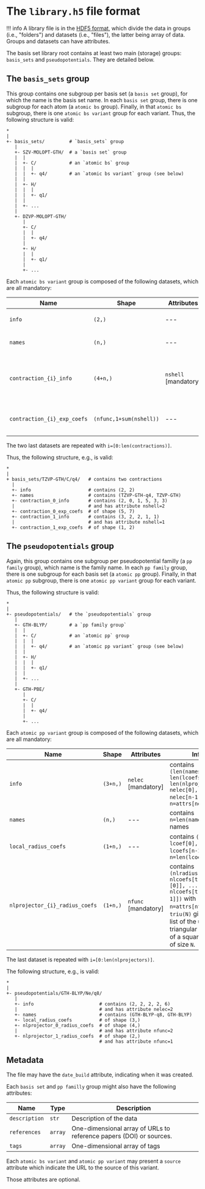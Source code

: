 # The `library.h5` file format

!!! info
    A library file is in the [HDF5 format](https://www.hdfgroup.org/solutions/hdf5/), which divide the data in groups (i.e., "folders") and datasets (i.e., "files"), the latter being array of data.
    Groups and datasets can have attributes.

The basis set library root contains at least two main (storage) groups: `basis_sets` and `pseudopotentials`.
They are detailed below.

## The `basis_sets` group

This group contains one subgroup per basis set (a `basis set` group), for which the name is the basis set name.
In each `basis set` group, there is one subgroup for each atom (a `atomic bs` group).
Finally, in that `atomic bs` subgroup, there is one `atomic bs variant` group for each variant.
Thus, the following structure is valid:

```
*
|
+- basis_sets/         # `basis_sets` group
   |
   +- SZV-MOLOPT-GTH/  # a `basis set` group
   |  |
   |  +- C/            # an `atomic bs` group
   |  |  |
   |  |  +- q4/        # an `atomic bs variant` group (see below)
   |  |
   |  +- H/
   |  |  |
   |  |  +- q1/
   |  |
   |  +- ...
   |
   +- DZVP-MOLOPT-GTH/
      |
      +- C/
      |  |
      |  +- q4/
      |
      +- H/
      |  |
      |  +- q1/
      |
      +- ...
```

Each `atomic bs variant` group is composed of the following datasets, which are all mandatory:

| Name                        | Shape                   | Attributes           | Info                                                                                              |
|-----------------------------|-------------------------|----------------------|---------------------------------------------------------------------------------------------------|
| `info`                      | `(2,)`                  | ---                  | contains `(len(names), len(contractions))`                                                        |
| `names`                     | `(n,)`                  | ---                  | contains `n=len(names)` names                                                                     |
| `contraction_{i}_info`      | `(4+n,)`                | `nshell` [mandatory] | contains `(principle_n, l_min, l_max, nfunc, nshell[0], ..., nshell[n-1])` with `n=attrs[nshell]` |
| `contraction_{i}_exp_coefs` | `(nfunc,1+sum(nshell))` | ---                  | contains exponents in `[:, 0]` and coefficients in `[:, 1:]`                                      |

The two last datasets are repeated with `i=[0:len(contractions)]`.

Thus, the following structure, e.g., is valid:

```
*
|
+ basis_sets/TZVP-GTH/C/q4/   # contains two contractions
  |
  +- info                     # contains (2, 2)
  +- names                    # contains (TZVP-GTH-q4, TZVP-GTH)
  +- contraction_0_info       # contains (2, 0, 1, 5, 3, 3)
  |                           # and has attribute nshell=2
  +- contraction_0_exp_coefs  # of shape (5, 7)
  +- contraction_1_info       # contains (3, 2, 2, 1, 1)
  |                           # and has attribute nshell=1
  +- contraction_1_exp_coefs  # of shape (1, 2)
```

## The `pseudopotentials` group

Again, this group contains one subgroup per pseudopotential familly (a `pp family` group), which name is the family name.
In each `pp family` group, there is one subgroup for each basis set (a `atomic pp` group).
Finally, in that `atomic pp` subgroup, there is one `atomic pp variant` group for each variant.

Thus, the following structure is valid:

```
*
|
+- pseudopotentials/   # the `pseudopotentials` group
   |
   +- GTH-BLYP/        # a `pp family group`
   |  |
   |  +- C/            # an `atomic pp` group
   |  |  |
   |  |  +- q4/        # an `atomic pp variant` group (see below)
   |  |
   |  +- H/
   |  |  |
   |  |  +- q1/
   |  |
   |  +- ...
   |
   +- GTH-PBE/
      |
      +- C/
      |  |
      |  +- q4/
      |
      +- ...
```

Each `atomic pp variant` group is composed of the following datasets, which are all mandatory:

| Name                           | Shape      | Attributes          | Info                                                                                                                                                                                      |
|--------------------------------|------------|---------------------|-------------------------------------------------------------------------------------------------------------------------------------------------------------------------------------------|
| `info`                         | `(3+n,)`   | `nelec` [mandatory] | contains `(len(names), len(lcoefs), len(nlprojectors), nelec[0], ... nelec[n-1])` with `n=attrs[nelec]`                                                                                   |
| `names`                        | `(n,)`     | ---                 | contains `n=len(names)` names                                                                                                                                                             |
| `local_radius_coefs`           | `(1+n,)`   | ---                 | contains `(lradius, lcoef[0],..., lcoefs[n-1])` with `n=len(lcoefs)`                                                                                                                      |
| `nlprojector_{i}_radius_coefs` | `(1+n,)`   | `nfunc` [mandatory] | contains `(nlradius, nlcoefs[triu(n)[0]], ..., nlcoefs[triu(n)[n-1]])` with `n=attrs[nfunc]` and `triu(N)` gives the list of the upper triangular indices of a square matrix of size `N`. |

The last dataset is repeated with `i=[0:len(nlprojectors)]`.

The following structure, e.g., is valid:

```
*
|
+- pseudopotentials/GTH-BLYP/Ne/q8/
   |
   +- info                        # contains (2, 2, 2, 2, 6)
   |                              # and has attribute nelec=2
   +- names                       # contains (GTH-BLYP-q8, GTH-BLYP)
   +- local_radius_coefs          # of shape (3,)
   +- nlprojector_0_radius_coefs  # of shape (4,)
   |                              # and has attribute nfunc=2
   +- nlprojector_1_radius_coefs  # of shape (2,)
                                  # and has attribute nfunc=1
```

## Metadata

The file may have the `date_build` attribute, indicating when it was created.

Each `basis set` and `pp familly` group might also have the following attributes:

| Name          | Type    | Description                                                         |
|---------------|---------|---------------------------------------------------------------------|
| `description` | `str`   | Description of the data                                             |
| `references`  | `array` | One-dimensional array of URLs to reference papers (DOI) or sources. |
| `tags`        | `array` | One-dimensional array of tags                                       |

Each `atomic bs variant` and `atomic pp variant` may present a `source` attribute which indicate the URL to the source of this variant.

Those attributes are optional.


